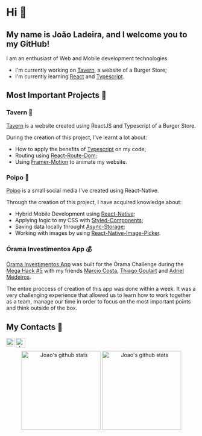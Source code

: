 # Hi :wave:
## My name is João Ladeira, and I welcome you to my GitHub!

I am an enthusiast of Web and Mobile development technologies.

- I'm currently working on [Tavern](https://github.com/ladeira1/tavern), a website of a Burger Store;
- I'm currently learning [React](https://reactjs.org/) and [Typescript](https://www.typescriptlang.org/).

## Most Important Projects :bookmark:
### Tavern :hamburger:
  [Tavern](https://github.com/ladeira1/tavern) is a website created using ReactJS and Typescript of a Burger Store. 
  
  During the creation of this project, I've learnt a lot about:
  - How to apply the benefits of [Typescript](https://www.typescriptlang.org/) on my code;
  - Routing using [React-Route-Dom](https://reactrouter.com/web/guides/quick-start); 
  - Using [Framer-Motion](https://www.framer.com/motion/) to animate my website.

  ### Poipo :speech_balloon:
  [Poipo](https://github.com/ladeira1/poipo) is a small social media I've created using React-Native.

  Through the creation of this project, I have acquired knowledge about: 
  - Hybrid Mobile Development using [React-Native](https://reactnative.dev/);
  - Applying logic to my CSS with [Styled-Components](https://styled-components.com/); 
  - Saving data locally throught [Async-Storage](https://reactnative.dev/docs/asyncstorage); 
  - Working with images by using [React-Native-Image-Picker](https://github.com/react-native-image-picker/react-native-image-picker).

  ### Órama Investimentos App :moneybag:
  [Órama Investimentos App](https://github.com/mcosta21/megahack-orama-mobile) was built for the Órama Challenge during the [Mega Hack #5](https://www.megahack.com.br/) with my friends [Marcio Costa](https://github.com/mcosta21), [Thiago Goulart](https://github.com/thiagogoulart95) and [Adriel Medeiros](https://github.com/Adriel2105).

  The entire proccess of creation of this app was done within a week. It was a very challenging experience that allowed us to learn how to work together as a team, manage our time in order to focus on the most important points and think outside of the box.

  ## My Contacts :iphone:
  <div align="center">
  <a href="https://www.linkedin.com/in/ladeira1/">
    <img align="left" alt="João's LinkedIN" width="22px" src="https://raw.githubusercontent.com/peterthehan/peterthehan/master/assets/linkedin.svg" />
  </a>

  <a href="mailto:joaoladeirag@gmail.com">
    <img align="left" alt="João's Gmail" height="25px" src="https://img.shields.io/badge/-joaoladeirag@gmail.com-263238?style=flat-square&labelColor=263238&logo=gmail&logoColor=white&link=mailto:joaoladeirag@gmail.com" />
  </a>
  <br/>
  </div>
  <br />

  
<div align="center">
<img alt="Joao's github stats" height="210" src="https://github-readme-stats.vercel.app/api?username=ladeira1&theme=omni&show_icons=true&hide_border=true" />

<img alt="Joao's github stats" height="210" src="https://github-readme-stats.vercel.app/api/top-langs/?username=ladeira1&theme=omni&hide_border=true" />
</div>
